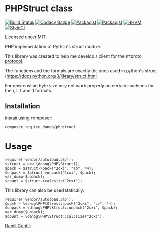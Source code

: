 # PHPStruct class

[![Build Status](https://travis-ci.org/danog/PHPStruct.svg?branch=master)](https://travis-ci.org/danog/PHPStruct)
[![Codacy Badge](https://api.codacy.com/project/badge/Grade/7b91e30ec89a4313bdb34766ea990113)](https://www.codacy.com/app/daniil-gentili-dg/PHPStruct?utm_source=github.com&amp;utm_medium=referral&amp;utm_content=danog/PHPStruct&amp;utm_campaign=Badge_Grade)
[![Packagist](https://img.shields.io/packagist/l/danog/phpstruct.svg?maxAge=2592000)](https://packagist.org/danog/phpstruct)
[![Packagist](https://img.shields.io/packagist/dm/danog/phpstruct.svg?maxAge=2592000)](https://packsgist.org/danog/phpstrucr)
[![HHVM](https://img.shields.io/hhvm/danog/phpstruct.svg?maxAge=2592000)]()
[![StyleCI](https://styleci.io/repos/62454134/shield)](https://styleci.io/repos/62454134)

Licensed under MIT.

PHP implementation of Python's struct module.

This library was created to help me develop a [client for the mtproto protocol](https://github.com/danog/MadelineProto).  

The functions and the formats are exactly the ones used in python's struct 
(https://docs.python.org/3/library/struct.html)

For now custom byte size may not work properly on certain machines for the i, I, f and d formats.

## Installation

Install using composer:
```
composer require danog/phpstruct
```

# Usage

```
require('vendor/autoload.php');
$struct = new \danog\PHP\Struct();
$pack = $struct->pack("2cxi", "ab", 44);
$unpack = $struct->unpack("2cxi", $pack);
var_dump($unpack);
$count = $struct->calcsize("2cxi");
```

This library can also be used statically:


```
require('vendor/autoload.php');
$pack = \danog\PHP\Struct::pack("2cxi", "ab", 44);
$unpack = \danog\PHP\Struct::unpack("2cxi", $pack);
var_dump($unpack);
$count = \danog\PHP\Struct::calcsize("2cxi");
```


[Daniil Gentili](http://daniil.it)
